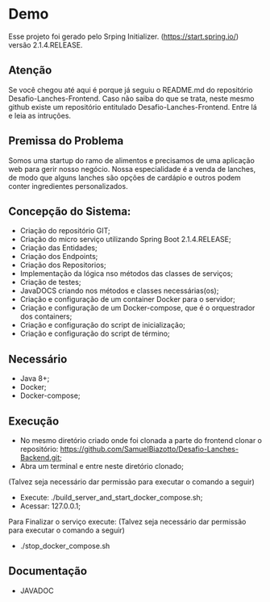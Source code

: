 # Demo 

Esse projeto foi gerado pelo Srping Initializer.
(https://start.spring.io/) versão 2.1.4.RELEASE.

## Atenção

Se você chegou até aqui é porque já seguiu o README.md do repositório Desafio-Lanches-Frontend. Caso
não saiba do que se trata, neste mesmo github existe um repositório entitulado Desafio-Lanches-Frontend. Entre lá
e leia as intruções.

## Premissa do Problema

Somos uma startup do ramo de alimentos e precisamos de uma aplicação web para gerir nosso negócio. 
Nossa especialidade é a venda de lanches, de modo que alguns lanches são opções de cardápio e outros podem conter 
ingredientes personalizados.

## Concepção do Sistema:

* Criação do repositório GIT;
* Criação do micro serviço utilizando Spring Boot 2.1.4.RELEASE;
* Criação das Entidades;
* Criação dos Endpoints;
* Criação dos Repositorios;
* Implementação da lógica nso métodos das classes de serviços;
* Criação de testes;
* JavaDOCS criando nos métodos e classes necessárias(os);
* Criação e configuração de um container Docker para o servidor;
* Criação e configuração de um Docker-compose, que é o orquestrador dos containers;
* Criação e configuração do script de inicialização;
* Criação e configuração do script de término;

## Necessário

* Java 8+;
* Docker;
* Docker-compose;

## Execução

* No mesmo diretório criado onde foi clonada a parte do frontend clonar o repositório: https://github.com/SamuelBiazotto/Desafio-Lanches-Backend.git;
* Abra um terminal e entre neste diretório clonado;

(Talvez seja necessário dar permissão para executar o comando a seguir)

* Execute: ./build_server_and_start_docker_compose.sh;
* Acessar: 127.0.0.1;

Para Finalizar o serviço execute: (Talvez seja necessário dar permissão para executar o comando a seguir)
 
* ./stop_docker_compose.sh


## Documentação

* JAVADOC
